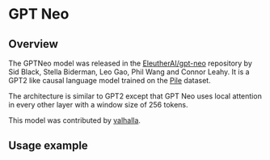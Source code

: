 <!--
Copyright 2021 The HuggingFace Team. All rights reserved.

Licensed under the Apache License, Version 2.0 (the "License"); you may not use this file except in compliance with
the License. You may obtain a copy of the License at

http://www.apache.org/licenses/LICENSE-2.0

Unless required by applicable law or agreed to in writing, software distributed under the License is distributed on
an "AS IS" BASIS, WITHOUT WARRANTIES OR CONDITIONS OF ANY KIND, either express or implied. See the License for the
specific language governing permissions and limitations under the License.

Note that this file is in Markdown but contain specific syntax for our doc-builder (similar to MDX) that may not be
rendered properly in your Markdown viewer.
-->

# GPT Neo

## Overview

The GPTNeo model was released in the [EleutherAI/gpt-neo](https://github.com/EleutherAI/gpt-neo) repository by Sid Black, Stella Biderman, Leo Gao, Phil Wang and Connor Leahy. It is a GPT2 like causal language model trained on the [Pile](https://pile.eleuther.ai/) dataset.

The architecture is similar to GPT2 except that GPT Neo uses local attention in every other layer with a window size of 256 tokens.

This model was contributed by [valhalla](https://huggingface.co/valhalla).

## Usage example

